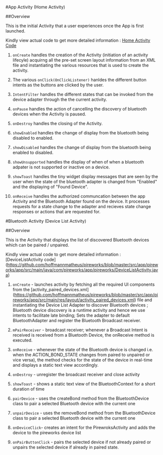 #App Activity (Home Activity)

##Overview

This is the initial Activity that a user experiences once the App is first launched.

Kindly view actual code to get more detailed information : 
[Home Activity Code](https://github.com/hoffmannmatheus/pireworks/blob/master/src/app/pireworks/app/src/main/java/com/pireworks/app/pireworks/HomeActivity.java)

1. `onCreate` handles the creation of the Activity (initiation of an activity lifecyle) acquirng  all the pre-set screen layout information from an XML file and instantiating the various resources that is used to create the activity.

2. The various `onClick(OnClickListener)` hanldes the different button intents as the buttons are clicked by the user.

3. `IntentFilter` handles the different states that can be invoked from the device adapter through the the current activity.

4. `onPause` handles the action of cancelling the discovery of bluetooth devices when the Activity is paused.

5. `onDestroy` handles the closing of the Activity.

6. `showEnabled`  handles the change of display from the bluetooth being disabled to enabled.

7. `showDisabled`  handles the change of display from the bluetooth being enabled to disabled.

8. `showUnsupported` handles the display of when of when a bluetooth adpater is not supported or inactive on a device.

9. `showToast` handles the tiny widget display messages that are seen by the user when the state of the bluetooth adapter is changed from "Enabled" and the displaying of "Found Device".

10. `onReceive` handles the authorized communcation between the app Activity and the Bluetooth Adapter found on the device. It processes requests for a state change to the adapter and recieves state change responses or actions that are requested for.

#Bluetooth Activity (Device List Activity)

##Overview

This is the Activity that displays the list of discovered Bluetooth devices which can be paired / unpaired.

Kindly view actual code to get more detailed information : [DeviceListActivity code] (https://github.com/hoffmannmatheus/pireworks/blob/master/src/app/pireworks/app/src/main/java/com/pireworks/app/pireworks/DeviceListActivity.java)

1. `onCreate` -  launches activity by fetching all the required UI components from the [activity_paired_devices.xml] (https://github.com/hoffmannmatheus/pireworks/blob/master/src/app/pireworks/app/src/main/res/layout/activity_paired_devices.xml) file and instantiating the Device List Adapter to discover Bluetooth devices ; Bluetooth device discovery is a runtime activity and hence we use intents to facilitate late binding; Sets the adapter to default BluetoothAdapter and register the Bluetooth Broadcast receiver.

2. `mPairReceiver` - broadcast receiver; whenever a Broadcast Intent is received is received from a Bluetooth Device, the onReceive method is executed.

3. `onReceive` - whenever the state of the Bluetooth device is changed i.e. when the ACTION_BOND_STATE changes from paired to unpaired or vice versa), the method checks for the state of the device in real-time and displays a static text view accordingly.

4. `onDestroy` - unregister the broadcast receiver and close activity

5. `showToast` -  shows a static text view of the BluetoothContext for a short duration of time 

6. `pairDevice` - uses the createBond method from the BluetoothDevice class to pair a selected Bluetooth device with the current one

7. `unpairDevice` - uses the removeBond method from the BluetoothDevice class to pair a selected Bluetooth device with the current one

8. `onDeviceClick`- creates an intent for the PirewroksActivity and adds the device to the pireworks device list

9. `onPairButtonClick` - pairs the selected device if not already paired or unpairs the selected device if already in paired state.
